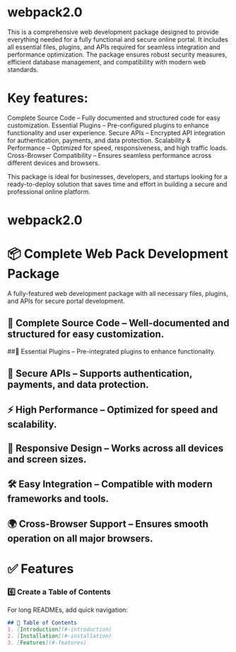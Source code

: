 # webpack2.0
This is a comprehensive web development package designed to provide everything needed for a fully functional and secure online portal. It includes all essential files, plugins, and APIs required for seamless integration and performance optimization. The package ensures robust security measures, efficient database management, and compatibility with modern web standards.

# Key features:

Complete Source Code – Fully documented and structured code for easy customization.
Essential Plugins – Pre-configured plugins to enhance functionality and user experience.
Secure APIs – Encrypted API integration for authentication, payments, and data protection.
Scalability & Performance – Optimized for speed, responsiveness, and high traffic loads.
Cross-Browser Compatibility – Ensures seamless performance across different devices and browsers.

This package is ideal for businesses, developers, and startups looking for a ready-to-deploy solution that saves time and effort in building a secure and professional online platform.

# webpack2.0
# 📦 Complete Web Pack Development Package
A fully-featured web development package with all necessary files, plugins, and APIs for secure portal development.


## 📜 Complete Source Code – Well-documented and structured for easy customization.
##🔌 Essential Plugins – Pre-integrated plugins to enhance functionality.
## 🔐 Secure APIs – Supports authentication, payments, and data protection.
## ⚡ High Performance – Optimized for speed and scalability.
## 📱 Responsive Design – Works across all devices and screen sizes.
## 🛠️ Easy Integration – Compatible with modern frameworks and tools.
## 🌍 Cross-Browser Support – Ensures smooth operation on all major browsers.

# ✅ Features
### 6️⃣ **Create a Table of Contents**  
For long READMEs, add quick navigation:  
```md
## 📌 Table of Contents
1. [Introduction](#-introduction)
2. [Installation](#-installation)
3. [Features](#-features)

